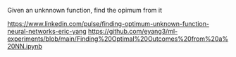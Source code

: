 Given an unknnown function, find the opimum from it

https://www.linkedin.com/pulse/finding-optimum-unknown-function-neural-networks-eric-yang
https://github.com/eyang3/ml-experiments/blob/main/Finding%20Optimal%20Outcomes%20from%20a%20NN.ipynb